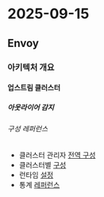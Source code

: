 # 2025-09-15

## Envoy

### 아키텍처 개요

#### 업스트림 클러스터

##### 아웃라이어 감지

###### 구성 레퍼런스

* 클러스터 관리자 [전역 구성][api-bootstrap-bootstrap-cluster-manager-outlier-detection]
* 클러스터별 [구성][api-clusters-outlier-detection-outlier-detection]
* 런타임 [설정][config-upstream-clusters-runtime-outlier-detection]
* 통계 [레퍼런스][config-upstream-clusters-clutser-manager-statistics-outlier-detection-statistics]


[api-bootstrap-bootstrap-cluster-manager-outlier-detection]: https://www.envoyproxy.io/docs/envoy/latest/api-v3/config/bootstrap/v3/bootstrap.proto#envoy-v3-api-field-config-bootstrap-v3-clustermanager-outlier-detection
[api-clusters-outlier-detection-outlier-detection]: https://www.envoyproxy.io/docs/envoy/latest/api-v3/config/cluster/v3/outlier_detection.proto#envoy-v3-api-msg-config-cluster-v3-outlierdetection
[config-upstream-clusters-runtime-outlier-detection]: https://www.envoyproxy.io/docs/envoy/latest/configuration/upstream/cluster_manager/cluster_runtime#config-cluster-manager-cluster-runtime-outlier-detection
[config-upstream-clusters-clutser-manager-statistics-outlier-detection-statistics]: https://www.envoyproxy.io/docs/envoy/latest/configuration/upstream/cluster_manager/cluster_stats#config-cluster-manager-cluster-stats-outlier-detection
